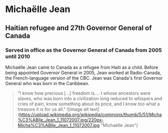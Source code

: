 # Michaëlle Jean 
## Haitian refugee and 27th Governor General of Canada
### Served in office as the Governor General of Canada from 2005 until 2010
Michaëlle Jean came to Canada as a refugee from Haiti as a child. Before being appointed Governor General in 2005, Jean worked at Radio-Canada, the French-language version of the CBC. Jean was Canada's first Governor General who was born in the Caribbean. 
> "I know how precious [...] freedom is.... I whose ancestors were slaves, who was born into a civilization long reduced to whispers and cries of pain, know something about its price, and I know too what a treasure it is for us all."
![image alt text] (https://upload.wikimedia.org/wikipedia/commons/thumb/5/51/Micha%C3%ABlle_Jean_1_11072007.jpg/220px-Micha%C3%ABlle_Jean_1_11072007.jpg "Michaëlle Jean")
